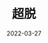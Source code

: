 ---
layout: page
title: 超脱
description: >
  头痛类瞌睡电影...
category: 电影
img: assets/img/movie/2022/超脱.webp
star: 3
date: 2022-03-27
---